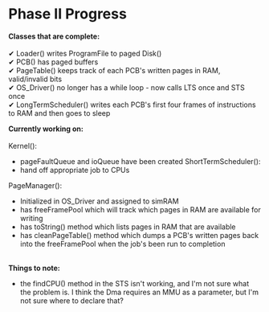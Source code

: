 # Phase II Progress

<b>Classes that are complete:</b>
<br>
<br>&#10004; Loader() writes ProgramFile to paged Disk()
<br>&#10004; PCB() has paged buffers
<br>&#10004; PageTable() keeps track of each PCB's written pages in RAM, valid/invalid bits
<br>&#10004; OS_Driver() no longer has a while loop - now calls LTS once and STS once
<br>&#10004; LongTermScheduler() writes each PCB's first four frames of instructions to RAM and then goes to sleep

<b>Currently working on:</b>
<br>
<br>Kernel():
- pageFaultQueue and ioQueue have been created
ShortTermScheduler():
- hand off appropriate job to CPUs

PageManager():
- Initialized in OS_Driver and assigned to simRAM
- has freeFramePool which will track which pages in RAM are available for writing
- has toString() method which lists pages in RAM that are available
- has cleanPageTable() method which dumps a PCB's written pages back into the freeFramePool when the job's been run to completion

<br><b>Things to note:</b>
- the findCPU() method in the STS isn't working, and I'm not sure what the problem is. I think the Dma requires an MMU as a parameter, but I'm not sure where to declare that?
